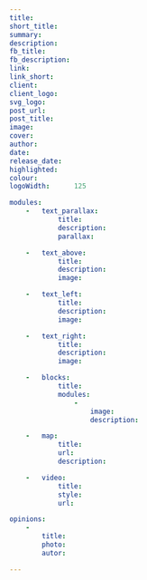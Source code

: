 ```yaml
---
title:       
short_title: 
summary:     
description: 
fb_title:    
fb_description: 
link:        
link_short:  
client:      
client_logo: 
svg_logo:    
post_url:    
post_title:  
image:       
cover:       
author:      
date:        
release_date:             
highlighted: 
colour: 
logoWidth:      125

modules:
    -   text_parallax:
            title:
            description:
            parallax:

    -   text_above:
            title:
            description:
            image:

    -   text_left:
            title:
            description:
            image:

    -   text_right:
            title:
            description:
            image:

    -   blocks:
            title:
            modules:
                - 
                    image:
                    description:

    -   map:
            title:
            url:
            description:

    -   video:
            title:
            style:
            url:

opinions:
    -
        title:
        photo:
        autor:

---
```


